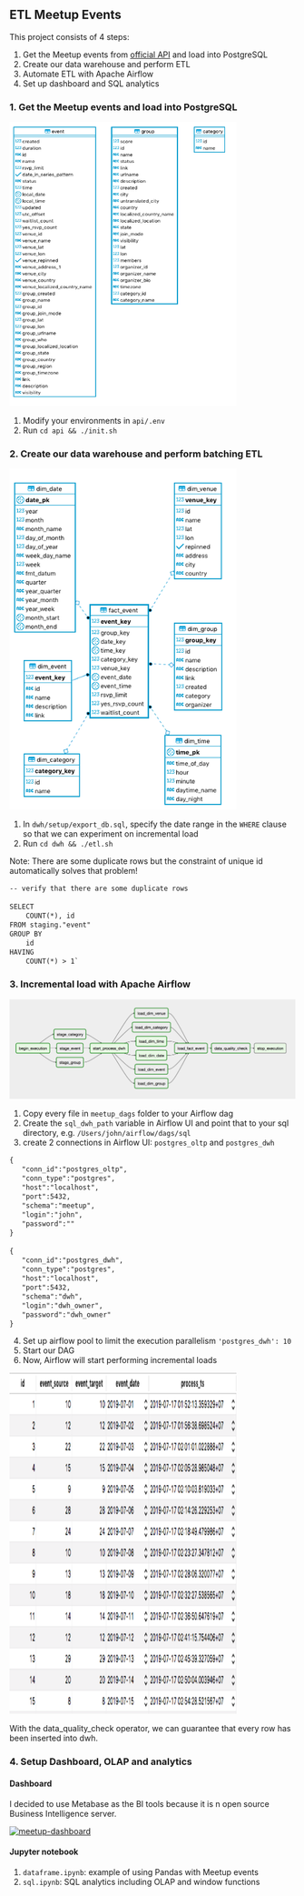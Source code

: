 ## ETL Meetup Events

This project consists of 4 steps:

1. Get the Meetup events from [official API](https://www.meetup.com/meetup_api/) and load into PostgreSQL
2. Create our data warehouse and perform ETL
3. Automate ETL with Apache Airflow 
4. Set up dashboard and SQL analytics


### 1. Get the Meetup events and load into PostgreSQL

<img src="./img/meetup-erd.png" alt="meetup-erd" title="meetup-erd" width="400" height="500" />


1. Modify your environments in `api/.env`
2. Run `cd api && ./init.sh`

### 2. Create our data warehouse and perform batching ETL 

<img src="./img/meetup-dwh.png" alt="meetup-dwh" title="meetup-dwh" width="400" height="600" />

1. In `dwh/setup/export_db.sql`, specify the date range in the `WHERE` clause so that we can experiment on incremental load
2. Run `cd dwh && ./etl.sh`

Note: There are some duplicate rows but the constraint of unique id automatically solves that problem!

```
-- verify that there are some duplicate rows

SELECT 
	COUNT(*), id
FROM staging."event"
GROUP BY
	id
HAVING 
	COUNT(*) > 1`
```

### 3. Incremental load with Apache Airflow 

<img src="./img/meetup-dag.png" alt="meetup-dag" title="meetup-dag" />


1. Copy every file in `meetup_dags` folder to your Airflow dag 
2. Create the `sql_dwh_path` variable in Airflow UI and point that to your sql directory, e.g. `/Users/john/airflow/dags/sql`
3. create 2 connections in Airflow UI: `postgres_oltp` and `postgres_dwh`
```
{
   "conn_id":"postgres_oltp",
   "conn_type":"postgres",
   "host":"localhost",
   "port":5432,
   "schema":"meetup",
   "login":"john",
   "password":""
}
 
{
   "conn_id":"postgres_dwh",
   "conn_type":"postgres",
   "host":"localhost",
   "port":5432,
   "schema":"dwh",
   "login":"dwh_owner",
   "password":"dwh_owner"
}
```
4. Set up airflow pool to limit the execution parallelism `'postgres_dwh': 10`
5. Start our DAG 
6. Now, Airflow will start performing incremental loads

<img src="./img/meetup-check-quality.png" alt="meetup-check-quality" title="meetup-check-quality" width="400" height="600" />

With the data_quality_check operator, we can guarantee that every row has been inserted into dwh.

### 4. Setup Dashboard, OLAP and analytics

#### Dashboard
I decided to use Metabase as the BI tools because it is n open source Business Intelligence server.

[![meetup-dashboard](http://i.imgur.com/7YTMFQp.png)](https://vimeo.com/3514904 "Meetup Dashboard - Click to Watch!")

#### Jupyter notebook

1. `dataframe.ipynb`: example of using Pandas with Meetup events
2. `sql.ipynb`: SQL analytics including OLAP and window functions



